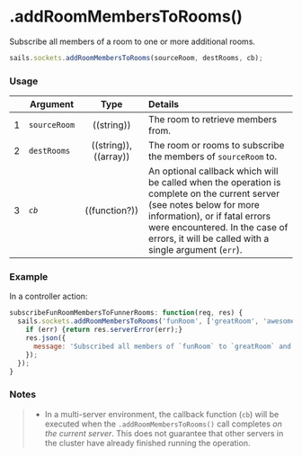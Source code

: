 # .addRoomMembersToRooms()

Subscribe all members of a room to one or more additional rooms.

```js
sails.sockets.addRoomMembersToRooms(sourceRoom, destRooms, cb);
```



### Usage

|   | Argument   | Type        | Details |
|---|------------|:-----------:|:--------|
| 1 | `sourceRoom`   | ((string)) | The room to retrieve members from.
| 2 | `destRooms`    | ((string)), ((array))  | The room or rooms to subscribe the members of `sourceRoom` to.
| 3 | _`cb`_         | ((function?))| An optional callback which will be called when the operation is complete on the current server (see notes below for more information), or if fatal errors were encountered.  In the case of errors, it will be called with a single argument (`err`).


### Example

In a controller action:

```javascript
subscribeFunRoomMembersToFunnerRooms: function(req, res) {
  sails.sockets.addRoomMembersToRooms('funRoom', ['greatRoom', 'awesomeRoom'], function(err) {
    if (err) {return res.serverError(err);}
    res.json({
      message: 'Subscribed all members of `funRoom` to `greatRoom` and `awesomeRoom`!'
    });
  });
}
```

### Notes
> + In a multi-server environment, the callback function (`cb`) will be executed when the `.addRoomMembersToRooms()` call completes _on the current server_.  This does not guarantee that other servers in the cluster have already finished running the operation.

<docmeta name="displayName" value="addRoomMembersToRooms()">

